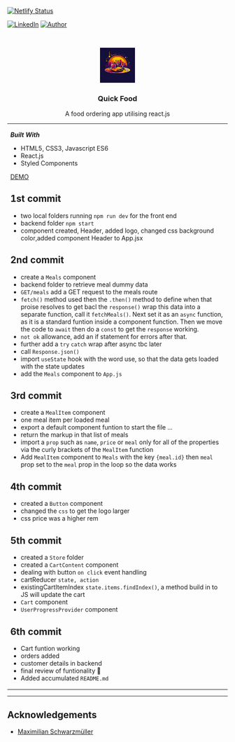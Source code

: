[![Netlify Status](https://api.netlify.com/api/v1/badges/59cbd1f7-523e-48b1-a279-642fc19dbefd/deploy-status)](https://app.netlify.com/sites/moonlit-marigold-e36de1/deploys)

<!-- [![Issues][issues-shield]][issues-url] -->
<!-- [![PR Welcome][pr-welcome-shield]](#contributing) -->
[![LinkedIn][linkedin-shield]][linkedin-url]
[![Author][author-shield]][author-url]


<!-- PROJECT LOGO -->
<br />

<p align="center">
  <a href="https://fion21.github.io/quick-food">
    <img src="src/assets/logo.jpg" alt="Food icons" width="80" height="80">
  </a>

  <h3 align="center">Quick Food</h3>

  <p align="center">
    A food ordering app utilising react.js
    <br />

<!-- ABOUT THE PROJECT -->
<table>
<tr>
<td>

***Built With***

* HTML5, CSS3, Javascript ES6
* React.js
* Styled Components

[DEMO](https://moonlit-marigold-e36de1.netlify.app)

## 1st commit

- two local folders running `npm run dev` for the front end
- backend folder `npm start`
- component created, Header, added logo, changed css background color,added component Header to App.jsx

## 2nd commit

- create a `Meals` component
- backend folder to retrieve meal dummy data
- `GET/meals` add a GET request to the meals route
- `fetch()` method used then the `.then()` method to define when that proise resolves to get bacl the `response()`
wrap this data into a separate function, call it `fetchMeals()`. Next set it as an `async` function, as it is a standard funtion inside a component function. Then we move the code to `await` then do a `const` to get the `response` working.
-  `not ok` allowance, add an if statement for errors after that.
- further add a `try` `catch` wrap after async tbc later
- call `Response.json()`
- import `useState` hook with the word use, so that the data gets loaded with the state updates
- add the `Meals` component to `App.js`

## 3rd commit

- create a `MealItem` component
- one meal item per loaded meal
- export a default component funtion to start the file ...
- return the markup in that list of meals
- import a `prop` such as `name`, `price` or `meal` only for all of the  properties via the curly brackets of the `MealItem` function
- Add `MealItem` component to `Meals` with the key `{meal.id}` then `meal` prop set to the `meal` prop in the loop so the data works


## 4th commit

- created a `Button` component
- changed the `css` to get the logo larger
- css price was a higher rem

## 5th commit

- created a `Store` folder
- created a `CartContent` component
- dealing with button `on click` event handling
- cartReducer `state, action`
- existingCartItemIndex `state.items.findIndex()`, a method build in to JS will update the cart
- `Cart` component
- `UserProgressProvider` component

## 6th commit

- Cart funtion working
- orders added
- customer details in backend
- final review of funtionality 🤩
- Added accumulated `README.md`

</td>
</tr>
</table>

---

## Acknowledgements

* [Maximilian Schwarzmüller](https://www.udemy.com/user/maximilian-schwarzmuller/)

[linkedin-shield]: https://img.shields.io/badge/-LinkedIn-black.svg?style=for-the-badge&logo=linkedin&colorB=555
[linkedin-url]: https://linkedin.com/in/fiolalewis
[author-shield]: https://shields.io/badge/Made_with_%E2%9D%A4_by-fion21-F4A92F?style=for-the-badge
[author-url]: https://github.com/fion21
